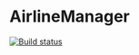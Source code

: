 # AirlineManager

[![Build status](https://ci.appveyor.com/api/projects/status/6wkhllid7176n8sp?svg=true)](https://ci.appveyor.com/project/MarcusSellmann/airlinemanager)
